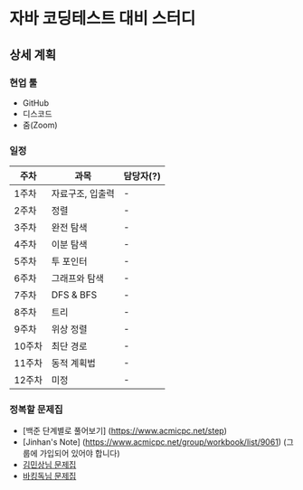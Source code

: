 # 자바 코딩테스트 대비 스터디

## 상세 계획

### 현업 툴
* GitHub
* 디스코드
* 줌(Zoom)


### 일정
|**주차**|**과목**|**담당자(?)**|
|----|----|----|
|1주차|자료구조, 입출력| - |
|2주차|정렬| - |
|3주차|완전 탐색| - |
|4주차|이분 탐색| - |
|5주차|투 포인터| - |
|6주차|그래프와 탐색| - |
|7주차|DFS & BFS| - |
|8주차|트리| - |
|9주차|위상 정렬| - |
|10주차|최단 경로| - |
|11주차|동적 계획법| - |
|12주차|미정| - |

### 정복할 문제집
* [백준 단계별로 풀어보기] (https://www.acmicpc.net/step)
* [Jinhan's Note] (https://www.acmicpc.net/group/workbook/list/9061) (그룹에 가입되어 있어야 합니다)
* [김민상님 문제집](https://github.com/tony9402/baekjoon)
* [바킹독님 문제집](https://github.com/encrypted-def/basic-algo-lecture/blob/master/workbook.md)
